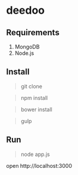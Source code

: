 # deedoo


## Requirements ##

1. MongoDB
2. Node.js


## Install ##

> git clone

> npm install

> bower install

> gulp


## Run ##

> node app.js


open http://localhost:3000